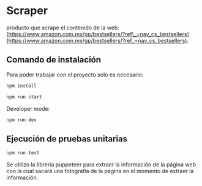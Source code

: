# Scraper

producto que scrape el contenido de la web: [https://www.amazon.com.mx/gp/bestsellers/?ref\_=nav_cs_bestsellers](https://www.amazon.com.mx/gp/bestsellers/?ref_=nav_cs_bestsellers).

## Comando de instalación

Para poder trabajar con el proyecto solo es necesario:

```bash
npm install
```

```bash
npm run start 
```

Developer mode:

```bash
npm run dev 
```


## Ejecución de pruebas unitarias

```bash
npm run test
```

Se utilizo la libreria puppeteer para extraer la información de la página web con la cual sacará una fotografía de la página en el momento de extraer la información.
